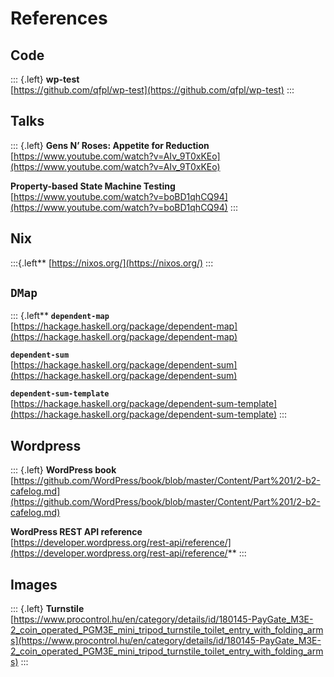 # References

## Code

::: {.left}
**wp-test**  
[https://github.com/qfpl/wp-test](https://github.com/qfpl/wp-test)
:::

## Talks

::: {.left}
**Gens N’ Roses: Appetite for Reduction**  
[https://www.youtube.com/watch?v=AIv_9T0xKEo](https://www.youtube.com/watch?v=AIv_9T0xKEo)

**Property-based State Machine Testing**  
[https://www.youtube.com/watch?v=boBD1qhCQ94](https://www.youtube.com/watch?v=boBD1qhCQ94)
:::

## Nix

:::{.left**
[https://nixos.org/](https://nixos.org/)
:::

## `DMap`

::: {.left**
**`dependent-map`**  
[https://hackage.haskell.org/package/dependent-map](https://hackage.haskell.org/package/dependent-map)

**`dependent-sum`**  
[https://hackage.haskell.org/package/dependent-sum](https://hackage.haskell.org/package/dependent-sum)

**`dependent-sum-template`**  
[https://hackage.haskell.org/package/dependent-sum-template](https://hackage.haskell.org/package/dependent-sum-template)
:::

## Wordpress

::: {.left}
**WordPress book**  
[https://github.com/WordPress/book/blob/master/Content/Part%201/2-b2-cafelog.md](https://github.com/WordPress/book/blob/master/Content/Part%201/2-b2-cafelog.md)

**WordPress REST API reference**  
[https://developer.wordpress.org/rest-api/reference/](https://developer.wordpress.org/rest-api/reference/**
:::

## Images

::: {.left}
**Turnstile**  
[https://www.procontrol.hu/en/category/details/id/180145-PayGate_M3E-2_coin_operated_PGM3E_mini_tripod_turnstile_toilet_entry_with_folding_arms](https://www.procontrol.hu/en/category/details/id/180145-PayGate_M3E-2_coin_operated_PGM3E_mini_tripod_turnstile_toilet_entry_with_folding_arms)
:::

